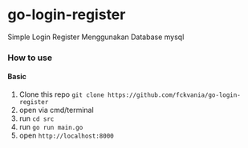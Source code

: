 # go-login-register
Simple Login Register Menggunakan Database mysql

### How to use

#### Basic

1. Clone this repo `git clone https://github.com/fckvania/go-login-register`
2. open via cmd/terminal
3. run `cd src`
4. run `go run main.go`
5. open `http://localhost:8000`
